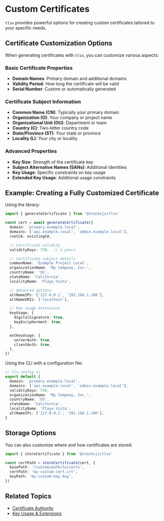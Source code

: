 # Custom Certificates

`tlsx` provides powerful options for creating custom certificates tailored to your specific needs.

## Certificate Customization Options

When generating certificates with `tlsx`, you can customize various aspects:

### Basic Certificate Properties

- **Domain Names**: Primary domain and additional domains
- **Validity Period**: How long the certificate will be valid
- **Serial Number**: Custom or automatically generated

### Certificate Subject Information

- **Common Name (CN)**: Typically your primary domain
- **Organization (O)**: Your company or project name
- **Organizational Unit (OU)**: Department or team
- **Country (C)**: Two-letter country code
- **State/Province (ST)**: Your state or province
- **Locality (L)**: Your city or locality

### Advanced Properties

- **Key Size**: Strength of the certificate key
- **Subject Alternative Names (SANs)**: Additional identities
- **Key Usage**: Specific constraints on key usage
- **Extended Key Usage**: Additional usage constraints

## Example: Creating a Fully Customized Certificate

Using the library:

```ts
import { generateCertificate } from '@stacksjs/tlsx'

const cert = await generateCertificate({
  domain: 'primary.example.local',
  domains: ['api.example.local', 'admin.example.local'],
  rootCA: existingCA,

  // Certificate validity
  validityDays: 730,  // 2 years

  // Certificate subject details
  commonName: 'Example Project Local',
  organizationName: 'My Company, Inc.',
  countryName: 'US',
  stateName: 'California',
  localityName: 'Playa Vista',

  // Advanced options
  altNameIPs: ['127.0.0.1', '192.168.1.100'],
  altNameURIs: ['localhost'],

  // Key usage extensions
  keyUsage: {
    digitalSignature: true,
    keyEncipherment: true,
  },

  extKeyUsage: {
    serverAuth: true,
    clientAuth: true,
  },
})
```

Using the CLI with a configuration file:

```ts
// tls.config.ts
export default {
  domain: 'primary.example.local',
  domains: ['api.example.local', 'admin.example.local'],
  validityDays: 730,
  organizationName: 'My Company, Inc.',
  countryName: 'US',
  stateName: 'California',
  localityName: 'Playa Vista',
  altNameIPs: ['127.0.0.1', '192.168.1.100'],
}
```

## Storage Options

You can also customize where and how certificates are stored:

```ts
import { storeCertificate } from '@stacksjs/tlsx'

const certPath = storeCertificate(cert, {
  basePath: '/custom/path/to/certs',
  certPath: 'my-custom-cert.crt',
  keyPath: 'my-custom-key.key',
})
```

## Related Topics

- [Certificate Authority](/advanced/certificate-authority)
- [Key Usage & Extensions](/advanced/key-usage-extensions)
